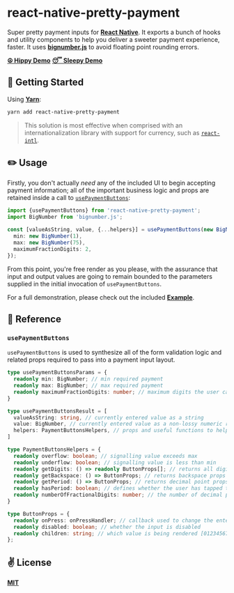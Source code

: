 # react-native-pretty-payment
Super pretty payment inputs for [**React Native**](https://reactnative.dev). It exports a bunch of hooks and utility components to help you deliver a sweeter payment experience, faster. It uses [**bignumber.js**](https://github.com/MikeMcl/bignumber.js/) to avoid floating point rounding errors.

[**☮️  Hippy Demo**](https://twitter.com/cawfree/status/1327734123415302144?s=20) [**😴 Sleepy Demo**](https://twitter.com/cawfree/status/1327800083908325378?s=20)

## 🚀 Getting Started

Using [**Yarn**](https://yarnpkg.com):

```sh
yarn add react-native-pretty-payment
```

> This solution is most effective when comprised with an internationalization library with support for currency, such as [`react-intl`](https://github.com/formatjs/formatjs).

## ✏️ Usage

Firstly, you don't actually _need_ any of the included UI to begin accepting payment information; all of the important business logic and props are retained inside a call to [`usePaymentButtons`](./src/hooks/usePaymentButtons.ts):

```typescript
import {usePaymentButtons} from 'react-native-pretty-payment';
import BigNumber from 'bignumber.js';

const [valueAsString, value, {...helpers}] = usePaymentButtons(new BigNumber(1), {
  min: new BigNumber(1),
  max: new BigNumber(75),
  maximumFractionDigits: 2,
});
```

From this point, you're free render as you please, with the assurance that input and output values are going to remain bounded to the parameters supplied in the initial invocation of `usePaymentButtons`.

For a full demonstration, please check out the included [**Example**](./example/App.tsx).

## 📒 Reference

### `usePaymentButtons`

`usePaymentButtons` is used to synthesize all of the form validation logic and related props required to pass into a payment input layout.


```typescript
type usePaymentButtonsParams = {
  readonly min: BigNumber; // min required payment
  readonly max: BigNumber; // max required payment
  readonly maximumFractionDigits: number; // maximum digits the user can enter
}
```


```typescript
type usePaymentButtonsResult = [
  valueAsString: string, // currently entered value as a string
  value: BigNumber, // currently entered value as a non-lossy numeric representation
  helpers: PaymentButtonsHelpers, // props and useful functions to help build your form
]
```

```typescript
type PaymentButtonsHelpers = {
  readonly overflow: boolean; // signalling value exceeds max
  readonly underflow: boolean; // signalling value is less than min
  readonly getDigits: () => readonly ButtonProps[]; // returns all digit props
  readonly getBackspace: () => ButtonProps; // returns backspace props
  readonly getPeriod: () => ButtonProps; // returns decimal point props
  readonly hasPeriod: boolean; // defines whether the user has tapped the decimal point
  readonly numberOfFractionalDigits: number; // the number of decimal points that have been entered
}
```

```typescript
type ButtonProps = {
  readonly onPress: onPressHandler; // callback used to change the entered payment value
  readonly disabled: boolean; // whether the input is disabled
  readonly children: string; // which value is being rendered [0123456789\.<]
};
```

## ✌️ License
[**MIT**](./LICENSE)
